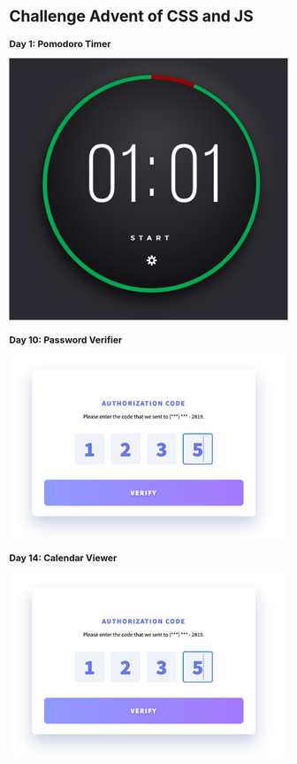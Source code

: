 # Challenge Advent of CSS and JS

### Day 1: Pomodoro Timer

![pomodoro-timer](/images/day1.png "pomodoro-timer")

### Day 10: Password Verifier

![password-verifier](/images/day10.png "Password Verifier")

### Day 14: Calendar Viewer

![calendar viewer](/images/day10.png "Calendar Viewer")